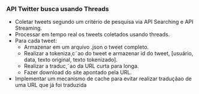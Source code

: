  ### API Twitter busca usando Threads
 
 - Coletar tweets segundo um critério de pesquisa via API Searching e API Streaming.
 - Processar em tempo real os tweets coletados usando threads. 
 - Para cada tweet:
    - Armazenar em um arquivo .json o tweet completo. 
    - Realizar a tokeniza¸c˜ao do tweet e armazenar id do tweet, 
    [usuário, data, texto original, texto tokenizado]. 
    - Realizar a traduc¸˜ao da URL curta para longa.
    - Fazer download do site apontado pela URL.
 - Implementar um mecanismo de cache para evitar realizar traduçãao de uma URL que já foi traduzida